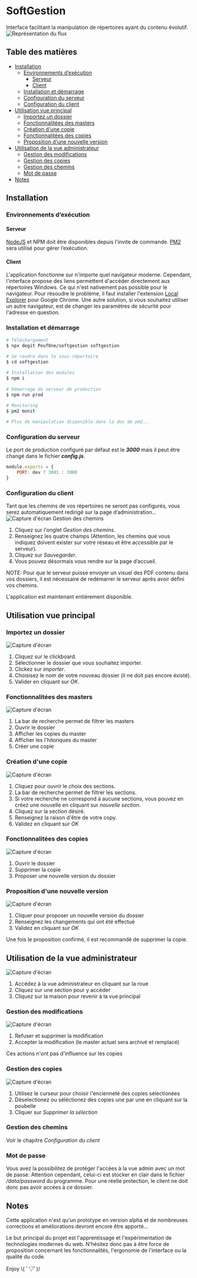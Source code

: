 
# SoftGestion
Interface facilitant la manipulation de répertoires ayant du contenu évolutif.
![Représentation du flux](public/images/Flux.GIF)

## Table des matières
* [Installation](#installation)
    * [Environnements d’exécution](#environnements-dexécution)
        * [Serveur](#serveur)
        * [Client](#client)
    * [Installation et démarrage](#installation-et-démarrage)
    * [Configuration du serveur](#configuration-du-serveur)
    * [Configuration du client](#configuration-du-client)
* [Utilisation vue principal](#configuration-du-serveur)
    * [Importez un dossier](#importez-un-dossier)
    * [Fonctionnalitées des masters](#fonctionnalitées-des-masters)
    * [Création d'une copie](#création-dune-copie)
    * [Fonctionnalitées des copies](#fonctionnalitées-des-copies)
    * [Proposition d'une nouvelle version](#proposition-dune-nouvelle-version)
* [Utilisation de la vue administrateur](#utilisation-de-la-vue-administrateur)
    * [Gestion des modifications](#gestion-des-modifications)
    * [Gestion des copies](#gestion-des-copies)
    * [Gestion des chemins](#gestion-des-chemins)
    * [Mot de passe](#mot-de-passe)
 * [Notes](#notes)


## Installation
### Environnements d’exécution
#### Serveur
[NodeJS](https://nodejs.org/en/)  et  NPM doit être disponibles depuis l'invite de commande.
[PM2](https://pm2.io/runtime/) sera utilisé pour gérer l’exécution.

#### Client 
L'application fonctionne sur n'importe quel navigateur moderne.
Cependant, l'interface propose des liens permettent d'accéder directement aux répertoires Windows. Ce qui n'est nativement pas possible pour le navigateur. Pour résoudre le problème, il faut installer l'extension  [Local Explorer](https://chrome.google.com/webstore/detail/local-explorer-file-manag/eokekhgpaakbkfkmjjcbffibkencdfkl) pour Google Chrome. Une autre solution, si vous souhaitez utiliser un autre navigateur, est de changer les paramètres de sécurité pour l'adresse en question.

### Installation et démarrage



```bash
# Téléchargement
$ npx degit PeufOne/softgestion softgestion
    
# Se rendre dans le sous-répertoire
$ cd softgestion

# Installation des modules
$ npm i
    
# Démarrage du serveur de production
$ npm run prod
    
# Monitoring
$ pm2 monit

# Plus de manipulation disponible dans la doc de pm2...
```

    
   
### Configuration du serveur
Le port  de production configuré par défaut est le  ***3000*** mais il peut être changé dans le fichier ***config.js***.
```js
module.exports = {
    PORT: dev ? 3001 : 3000
}
```

### Configuration du client
Tant que les chemins de vos répertoires ne seront pas configurés, vous serez automatiquement redirigé sur la page d’administration...
![Capture d'écran Gestion des chemins](public/images/Paths_Gestion.GIF)
1. Cliquez sur l'onglet *Gestion des chemins*.
2. Renseignez les quatre champs (Attention, les chemins que vous indiquez doivent exister sur votre réseau et être accessible par le serveur).
3. Cliquez sur *Sauvegarder*.
4. Vous pouvez désormais vous rendre sur la page d’accueil.

NOTE: Pour que le serveur puisse envoyer un visuel des PDF contenu dans vos dossiers, il est nécessaire de redémarrer le serveur après avoir défini vos chemins.

L'application est maintenant entièrement disponible.

## Utilisation vue principal

### Importez un dossier
![Capture d'écran](public/images/Create_Master.GIF)
1. Cliquez sur le clickboard.
2. Sélectionner le dossier que vous souhaitez importer.
3. Clickez sur *importer*.
4. Choisisez le nom de votre nouveau dossier (il ne doit pas encore éxisté).
5. Valider en cliquant sur *OK*.

### Fonctionnalitées des masters
![Capture d'écran](public/images/Functions_Master.GIF)
1. La bar de recherche permet de filtrer les masters
2. Ouvrir le dossier
3. Afficher les copies du master
4. Afficher les l'hitoriques du master
5. Créer une copie

### Création d'une copie
![Capture d'écran](public/images/Create_Copy.GIF)
1. Cliquez pour ouvrir le choix des sections.
2. La bar de recherche permet de filtrer les sections.
3. Si votre recherche ne correspond à aucune sections, vous pouvez en créez une nouvelle en cliquant sur *nouvelle section*.
4. Cliquez sur la section désiré.
5. Renseignez la raison d'être de votre copy.
6. Validez en cliquant sur *OK*

### Fonctionnalitées des copies
![Capture d'écran](public/images/Functions_Copy.GIF)
1. Ouvrir le dossier
2. Supprimer la copie
3. Proposer une nouvelle version du dossier

### Proposition d'une nouvelle version
![Capture d'écran](public/images/Pull_Copy.GIF)
1. Cliquer pour proposer un nouvelle version du dossier
2. Renseignez les changements qui ont été effectué
3. Validez en cliquant sur *OK*

Une fois le proposition confirmé, il est recommandé de supprimer la copie.

## Utilisation de la vue administrateur
![Capture d'écran](public/images/Get_Admin.GIF)
1. Accédez à la vue administrateur en cliquant sur la roue
2. Cliquez sur une section pour y accéder
3. Cliquez sur la maison pour revenir à la vue principal

### Gestion des modifications
![Capture d'écran](public/images/Gestion_Modif.GIF)
1. Refuser et supprimer la modification
2. Accepter la modification (le master actuel sera archivé et remplacé)

Ces actions n'ont pas d'influence sur les copies

### Gestion des copies
![Capture d'écran](public/images/Gestion_Copy.GIF)
1. Utilisez le curseur pour choisir l'encienneté des copies sélectionées
2. Déselectionez ou séléctionez des copies une par une en cliquant sur la poubelle
3. Cliquer sur *Supprimer la sélection*

### Gestion des chemins
Voir le chapitre *Configuration du client*

### Mot de passe
Vous avez la possibilitez de protéger l'accées à la vue admin avec un mot de passe.
Attention cependant, celui-ci est stocker en clair dans le fichier */data/password* du programme. Pour une réelle protection, le client ne doit donc pas avoir accées à ce dossier.

## Notes

Cette application n'est qu'un prototype en version alpha et de nombreuses corrections et améliorations devront encore être apporté...

Le but principal du projet est l'apprentissage et l'expérimentation de technologies modernes du web.
N’hésitez donc pas à être force de proposition concernant les fonctionnalités, l'ergonomie de l'interface ou la qualité du code.

Enjoy \\( ﾟ▽ﾟ)/